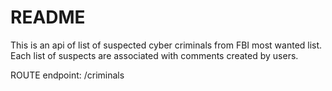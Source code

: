 # README

This is an api of list of suspected cyber criminals from FBI most wanted list.
Each list of suspects are associated with comments created by users.

ROUTE endpoint: /criminals
